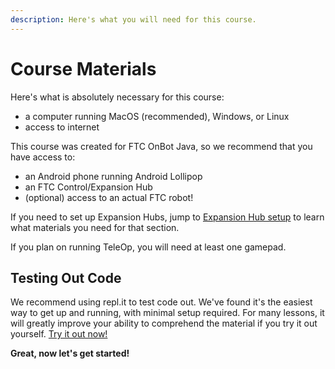 ```yaml
---
description: Here's what you will need for this course.
---
```


# Course Materials

Here's what is absolutely necessary for this course:

* a computer running MacOS \(recommended\), Windows, or Linux
* access to internet

This course was created for FTC OnBot Java, so we recommend that you have access to:

* an Android phone running Android Lollipop
* an FTC Control/Expansion Hub
* \(optional\) access to an actual FTC robot!

If you need to set up Expansion Hubs, jump to [Expansion Hub setup](robot-setup/robot-setup/ftc-control-system/expansion-hub-setup.md#materials) to learn what materials you need for that section.

If you plan on running TeleOp, you will need at least one gamepad.

## Testing Out Code

We recommend using repl.it to test code out. We've found it's the easiest way to get up and running, with minimal setup required. For many lessons, it will greatly improve your ability to comprehend the material if you try it out yourself. [Try it out now!](https://repl.it/languages/java10)

**Great, now let's get started!**

